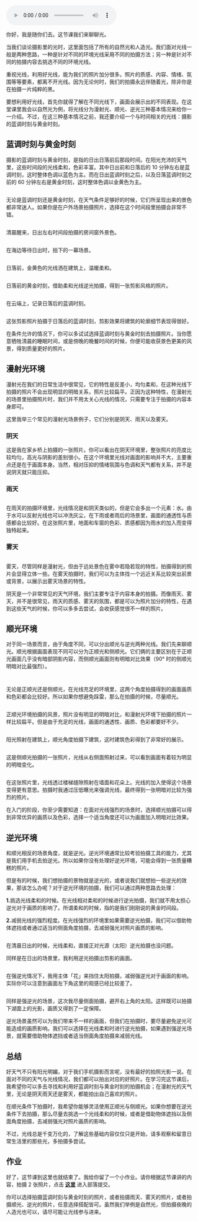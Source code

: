 <audio title="05｜拍照的光影有最优解吗？" src="https://static001.geekbang.org/resource/audio/95/36/95fdf834f337433053fe7124821ce936.mp3" controls="controls"></audio> 
<p>你好，我是随你们去。这节课我们来聊聊光。</p><p>当我们谈论摄影里的光时，这里面包括了所有的自然光和人造光。我们面对光线一般是两种思路，一种是针对不同的环境光线采用不同的拍摄方法；另一种是针对不同的拍摄内容去挑选不同的环境光线。</p><p>重视光线，利用好光线，能为我们的照片加分很多。照片的质感、内容、情绪、氛围等等要素，都离不开光线。因为无论何时，我们的拍摄永远伴随着光，除非你是在拍摄一片纯粹的黑。</p><p>要想利用好光线，首先你就得了解在不同光线下，画面会展示出的不同表现。在这堂课里我会以自然光为例，将光线分为漫射光、顺光、逆光三种基本情况来给你一一介绍。不过，在这三种基本情况之前，我还要介绍一个与时间相关的光线：摄影的蓝调时刻与黄金时刻。</p><h2><strong>蓝调时刻与黄金时刻</strong></h2><p>摄影的蓝调时刻与黄金时刻，是指的日出日落前后那段时间。在阳光充沛的天气里，这些时间段的光线柔和，色彩丰富。其中日出前和日落后的 10 分钟左右是蓝调时刻，这时整体色调以蓝色为主。而在日出蓝调时刻之后，以及日落蓝调时刻之前的 60 分钟左右是黄金时刻，这时整体色调以金黄色为主。</p><p><img src="https://static001.geekbang.org/resource/image/25/6c/259cf5741df969c5f30f308ff720716c.jpg" alt=""><br>
<img src="https://static001.geekbang.org/resource/image/33/ff/33705a12fb79cc3f91c1cf3f8b4e5fff.jpg" alt="" title="同一天里，在相同角度但不同时间拍摄的两张照片，分别是日出后 1 小时以及日出后 2 小时"></p><p>无论是蓝调时刻还是黄金时刻，在天气条件足够好的时候，它们所呈现出来的景色都非常迷人。如果你是在户外场景拍摄照片，选择在这个时间段里拍摄会非常不错。</p><!-- [[[read_end]]] --><p><img src="https://static001.geekbang.org/resource/image/da/50/da75de90bf4009e76b19a2a340e06b50.png" alt=""></p><p>清晨醒来，日出左右时间段拍摄的房间窗外景色。</p><p><img src="https://static001.geekbang.org/resource/image/3e/ce/3e0ed9d3158c54fab9e84113193346ce.jpg" alt=""></p><p>在海边等待日出时，拍下的一幕场景。</p><p><img src="https://static001.geekbang.org/resource/image/92/b8/926054759557d82afa8b2e1153f9a3b8.png" alt=""></p><p>日落前，金黄色的光线洒在建筑上，温暖柔和。</p><p><img src="https://static001.geekbang.org/resource/image/fd/82/fd58b98cb084897756497c36125df182.png" alt=""></p><p>日落前的黄金时刻，借助柔和光线逆光拍摄，得到一张剪影风格的照片。</p><p><img src="https://static001.geekbang.org/resource/image/82/ce/8293bdb63988a9b10b5b521cfd0f25ce.jpg" alt=""></p><p>在云端上，记录日落后的蓝调时刻。</p><p><img src="https://static001.geekbang.org/resource/image/7a/88/7a909e179e35603f0484b54798546b88.png" alt=""></p><p>这张剪影照片拍摄于日落后的蓝调时刻，剪影效果将建筑的轮廓细节表现得很好。</p><p>在条件允许的情况下，你可以多试试选择蓝调时刻与黄金时刻去拍摄照片。当你愿意牺牲清晨的睡眠时间，或是傍晚的晚餐时间的时候，你便可能收获景色更美的风景，得到质量更好的照片。</p><h2><strong>漫射光环境</strong></h2><p>漫射光在我们的日常生活中很常见，它的特性是反差小，均匀柔和，在这种光线下拍摄的照片不会出现明显的明暗关系，照片比较扁平。正因为这种特性，在漫射光的场景里拍摄照片时，我们并不用太关心光线的情况，只需要专注于拍摄的内容本身即可。</p><p>这里我举三个常见的漫射光场景例子，它们分别是阴天、雨天以及雾天。</p><h3><strong>阴天</strong></h3><p><img src="https://static001.geekbang.org/resource/image/6c/56/6cd05ef1c1352e9f75f6730faa71c656.jpg" alt=""><br>
这是我在家乡桥上拍摄的一张照片。你可以看出在阴天环境里，整张照片的亮度比较均匀，高光与阴影的差别很小。在这个环境里光线对画面的影响并不大，主要重点还是在于画面本身。当然，相对压抑的情绪氛围与色调和天气都有关系，并不是说阴天就只能压抑。</p><h3><strong>雨天</strong></h3><p><img src="https://static001.geekbang.org/resource/image/31/c2/316f22852accd0498c7b7e127a3494c2.jpg" alt=""></p><p>在雨天的拍摄环境里，光线情况是和阴天类似的，但是它会多出一个元素：水。由于水可以反射光线也可以冲洗灰尘，在下雨或者雨后的场景里，画面的通透性与质感都会比较好。在这张照片里，地面和车窗的色彩、质感都因为雨水的加入而变得独特起来。</p><h3><strong>雾天</strong></h3><p><img src="https://static001.geekbang.org/resource/image/7b/05/7b3a624e1a6142cb267f7f399ddf0605.png" alt=""></p><p>雾天，尽管同样是漫射光，但由于远处景色在雾中若隐若现的特性，拍摄得到的照片会显得立体一些。在雾天拍摄时，我们可以为主体找一个远近关系比较突出前景或背景，以展示出雾天场景的特性。</p><p>阴天是一个非常常见的天气环境，我们主要专注于内容本身的拍摄。而像雨天、雾天，并不是很常见，雨天的质感、雾天的氛围，都是可以为照片加分的特性，在遇到这些天气的时候，你可以多多去尝试，会收获感觉很不一样的照片。</p><h2><strong>顺光环境</strong></h2><p>对于同一场景而言，由于角度不同，可以分出顺光与逆光两种光线。我们先来聊顺光。顺光根据画面表现不同可以分为正顺光和侧顺光。它们俩的主要区别在于正顺光画面几乎没有暗部阴影内容，而侧顺光画面则有明暗对比效果（90° 时的侧顺光明暗对比最强烈）。</p><p><img src="https://static001.geekbang.org/resource/image/7c/63/7c022016fd92cfc3ae15cd0f0d18be63.jpg" alt=""></p><p><img src="https://static001.geekbang.org/resource/image/49/24/497e4ca64ec34287483873d918442c24.jpg" alt="" title="相同场景，分别是用手机逆光拍摄和顺光拍摄的两张照片原图"></p><p>无论是正顺光还是侧顺光，在光线充足的环境里，这两个角度拍摄得到的画面画质和色彩都会比较好。所以如果你想避免踩雷，那么在拍摄的时候，尽量顺光。</p><p><img src="https://static001.geekbang.org/resource/image/e3/ea/e33ec35f6393826bc5c58cf2362624ea.png" alt=""></p><p>正顺光环境拍摄的风景，照片没有明显的明暗对比，和漫射光环境下拍摄的照片一样比较扁平。但是由于充足的光线，画面的通透性、画质、色彩都要好不少。</p><p><img src="https://static001.geekbang.org/resource/image/ec/99/eca563ec9757e93f1b28a28de4c19499.png" alt=""></p><p>阳光照射在建筑上，顺光角度拍摄下建筑，这时建筑色彩得到了非常好的展示。</p><p><img src="https://static001.geekbang.org/resource/image/cd/c0/cd4a03812291b1fa8bb816c1ed1cf5c0.jpg" alt=""></p><p>这是侧顺光拍摄的一张照片，光线从右侧面照射过来，可以看到画面有着较为明显的明暗变化。</p><p><img src="https://static001.geekbang.org/resource/image/6y/a0/6yy01946548926ac70cee2031d7ab6a0.png" alt=""></p><p>在这张照片里，光线透过楼梯缝隙照射在墙面和花朵上。光线的加入使得这个场景变得更有意思。拍摄时我通过压低曝光来强调光线，最终得到一张明暗对比较为强烈的照片。</p><p>在入门的阶段，你至少需要知道：在面对光线强烈的场景时，选择顺光拍摄可以得到非常优异的画质以及色彩，选择一个适当角度还可以为画面加入明暗对比效果。</p><h2><strong>逆光环境</strong></h2><p>和顺光相反的场景角度，就是逆光。逆光环境通常比较考验拍摄工具的能力，尤其是我们用手机去拍逆光。所以如果你没有处理好逆光环境，可能会得到一张质量糟糕的照片。</p><p>但是有的时候，我们想拍摄的景物就是逆光的，或者说我们就想拍一些逆光的效果，那该怎么办呢？对于逆光环境的拍摄，我们可以通过两种思路去处理：</p><p><strong>1.</strong>挑选光线柔和的时候。在光线相对柔和的时候进行逆光拍摄，我们就不用太担心逆光对于画质的影响了。所谓柔和的时候，指的是我们刚刚说的黄金时间段。</p><p><strong>2.</strong>减弱光线的强烈程度。在光线强烈的环境里如果需要逆光拍摄，我们可以借助物体遮挡或者通过适当的侧面角度拍摄，去减弱强光对照片画质的影响。</p><p><img src="https://static001.geekbang.org/resource/image/c3/d9/c33a4af60638c63d1ac5cf2dc28938d9.jpg" alt=""></p><p>在清晨日出的时候，光线柔和，直接正对光源（太阳）逆光拍摄也没问题。<br>
<img src="https://static001.geekbang.org/resource/image/a2/c2/a2b2cbe5105dc0989283ed1b99c4a1c2.png" alt=""></p><p>同样是在日出的场景里，我利用逆光拍摄出剪影的画面。</p><p><img src="https://static001.geekbang.org/resource/image/1e/c4/1e6534239394cf395ab5a7506f0d56c4.jpg" alt=""></p><p>在强逆光情况下，我用主体「花」来挡住太阳拍摄，减弱强逆光对于画面的影响。实际你可以注意到画面左下角这里的观感已经比较差了。</p><p><img src="https://static001.geekbang.org/resource/image/44/9e/446a53c16ca0779cb1ea7e049023919e.jpg" alt=""></p><p>同样是强逆光的场景，这次我尽量侧面拍摄，避开右上角的太阳。这样既可以拍摄下湖面上的光影，画质又得到了一定保障。</p><p>逆光场景虽然可以为我们带来不一样的画面，但我们在拍摄时，要尽量避免逆光可能造成的画质影响。我们可以选择在光线柔和时进行逆光拍摄，如果遇到强逆光场景，就需要借助物体遮挡或者适当侧面角度拍摄来减弱光线。</p><h2>总结</h2><p>好天气不只有阳光明媚，对于我们手机摄影而言呢，没有最好的拍照光影一说。在面对不同的天气与光线情况，我们都可以拍出对应的好照片。在学习完这节课后，我希望你可以多去寻找和利用好蓝调时刻与黄金时刻的拍摄机会；在漫射光的天气里，无论是阴天雨天还是雾天，都能拍出自己喜欢的照片。</p><p>在顺光条件下拍摄时，我希望你能够灵活使用正顺光与侧顺光。如果你想要在逆光条件下去拍摄，那么尽量去挑选一个光线柔和的时候，或者是借助物体遮挡以及侧面角度拍摄，去减弱强光对照片画质的影响。</p><p>不过，光线总是千变万化的，了解这些基础内容仅仅只是开始，请多观察和留意日常生活里的那些光，多拍摄多尝试。</p><h2>作业</h2><p>好了，这节课到这里也就结束了。我给你留了一个小作业。请你根据这节课讲的内容，拍摄 2 张照片，点击 <a href="time://hordeChannelDetail?channelId=29"><strong>这里</strong></a> 进入部落提交。</p><p>你可以选择拍摄蓝调时刻与黄金时刻的照片，或者拍摄雨天、雾天的照片，或者拍摄顺光、逆光的照片，任意选择搭配皆可。虽然我们举例是自然光，但拍摄夜晚的人造光也可以，请尽可能让光线参与进来。</p>
